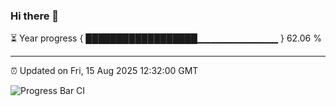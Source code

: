### Hi there 👋

⏳ Year progress { ██████████████████▁▁▁▁▁▁▁▁▁▁▁▁ } 62.06 %

---

⏰ Updated on Fri, 15 Aug 2025 12:32:00 GMT

![Progress Bar CI](https://github.com/liununu/liununu/workflows/Progress%20Bar%20CI/badge.svg)
